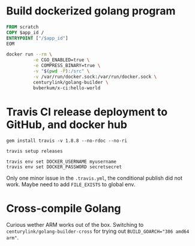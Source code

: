 # Build dockerized golang program

```Dockerfile
FROM scratch
COPY $app_id /
ENTRYPOINT ["/$app_id"]
EOM
```
```bash
docker run --rm \
          -e CGO_ENABLED=true \
          -e COMPRESS_BINARY=true \
          -v "$(pwd -P):/src" \
          -v /var/run/docker.sock:/var/run/docker.sock \
          centurylink/golang-builder \
          bvberkum/x-ci:hello-world
```


# Travis CI release deployment to GitHub, and docker hub

```
gem install travis -v 1.8.8 --no-rdoc --no-ri 

travis setup releases

travis env set DOCKER_USERNAME myusername
travis env set DOCKER_PASSWORD secretsecret
```

Only one minor issue in the ``.travis.yml``, the conditional publish did not
work. Maybe need to add ``FILE_EXISTS`` to global env.


# Cross-compile Golang

Curious wether ARM works out of the box. Switching to ``centurylink/golang-builder-cross`` for trying out ``BUILD_GOARCH="386 amd64 arm"``.
